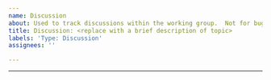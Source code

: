 ```yaml
---
name: Discussion
about: Used to track discussions within the working group.  Not for bugs/feature requests.
title: Discussion: <replace with a brief description of topic>
labels: 'Type: Discussion'
assignees: ''

---
```


<!---
Use this issue to track discussions within this working group.
Delete this header and add details about the discussion topic.

Please do you file reports for bugs/feature requests for AMP in this repo.
Instead please use the amphtml repo for bugs/feature requests:
https://github.com/ampproject/amphtml/blob/master/CONTRIBUTING.md#report-a-bug
-->

---
